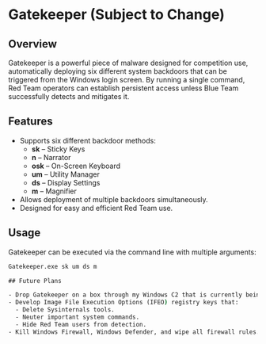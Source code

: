 # Gatekeeper (Subject to Change)

## Overview
Gatekeeper is a powerful piece of malware designed for competition use, automatically deploying six different system backdoors that can be triggered from the Windows login screen. By running a single command, Red Team operators can establish persistent access unless Blue Team successfully detects and mitigates it.

## Features
- Supports six different backdoor methods:
  - **sk** – Sticky Keys
  - **n** – Narrator
  - **osk** – On-Screen Keyboard
  - **um** – Utility Manager
  - **ds** – Display Settings
  - **m** – Magnifier
- Allows deployment of multiple backdoors simultaneously.
- Designed for easy and efficient Red Team use.

## Usage
Gatekeeper can be executed via the command line with multiple arguments:
```cmd
Gatekeeper.exe sk um ds m

## Future Plans

- Drop Gatekeeper on a box through my Windows C2 that is currently being developed.
- Develop Image File Execution Options (IFEO) registry keys that:
  - Delete Sysinternals tools.
  - Neuter important system commands.
  - Hide Red Team users from detection.
- Kill Windows Firewall, Windows Defender, and wipe all firewall rules.


